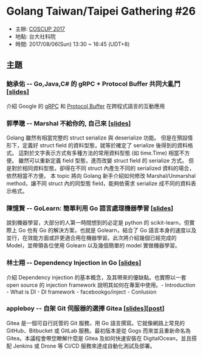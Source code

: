 # Golang Taiwan/Taipei Gathering #26

* 主辦: [COSCUP 2017](https://coscup.org/2017/#/)
* 地點: 台大社科院
* 時間: 2017/08/06(Sun) 13:30 ~ 16:45  (UDT+8)

## 主題

### 鮑承佑 -- Go,Java,C# 的 gRPC + Protocol Buffer 共同大亂鬥 [[slides](https://www.slideshare.net/ChenYuPao/go-java-cgrpcprotocol-buffer)]

介紹 Google 的 [gRPC](http://www.grpc.io) 和 [Protocol Buffer](developers.google.com/protocol-buffers ) 在跨程式語言的互動應用

### 郭學聰 -- Marshal 不給你的, 自己來 [[slides](https://hackmd.io/p/BkY59g9Bb#/)]

Golang 雖然有相當完整的 struct serialize 與 deserialize 功能。 但是在預設情形下，定義好 struct field 的資料型態，就等於確定了 serialize 後得到的資料格式。 這對於文字表示方式有多種方法的常用資料型態 (如 time.Time) 相當不方便。 雖然可以重新定義 field 型態，進而改變 struct field 的 serialize 方式。 但是對於相同資料型態，卻得在不同 struct 內產生不同的 serialized 資料的場合，依然相當不方便。 本 topic 將向 Golang 新手介紹如何修改 Marshal/Unmarshal method，讓不同 struct 內的同型態 field，能夠依需求 serialize 成不同的資料表示格式。

### 陳憶賢 -- GoLearn: 簡單利用 Go 語言處理機器學習 [[slides](https://github.com/frozenkp/COSCUP-2017/blob/master/slide.pdf)]

說到機器學習，大部分的人第一時間想到的必定是 python 的 scikit-learn，但實際上 Go 也有 Go 的解決方案，也就是 Golearn，結合了 Go 語言本身的速度以及並行，在效能方面或許更適合用在機器學習。此次將介紹幾個已經完成的 Model，並帶領各位使用 Golearn 以及幾個簡單的 model 實做機器學習。

### 林士翔 -- Dependency Injection in Go [[slides](https://speakerdeck.com/brownylin/dependency-injection-in-go)]

介紹 Dependency injection 的基本概念，及其帶來的優缺點。也實際以一套 open source 的 injection framework 說明其如何在專案中使用。- Introduction - What is DI - DI framework - facebookgo/inject - Conlusion

### appleboy -- 自架 Git 伺服器的選擇 Gitea [[slides](https://www.slideshare.net/appleboy/introduction-to-gitea-with-drone)][[post](https://blog.wu-boy.com/2017/08/2017-coscup-introduction-to-gitea-drone/)]

Gitea 是一個可自行託管的 Git 服務，用 Go 語言撰寫。它就像網路上常見的 GitHub、Bitbucket 或 GitLab 服務。最初版本是從 Gogs 而來並且重新命名為 Gitea。本議程會帶您瞭解什麼是 Gitea 及如何快速安裝在 DigitalOcean，並且搭配 Jenkins 或 Drone 等 CI/CD 服務來達成自動化測試及部署。
